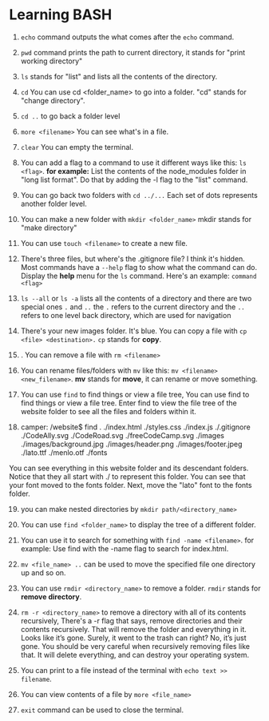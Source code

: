 # Learning BASH

1. `echo` command outputs the what comes after the `echo` command.
2. `pwd` command prints the path to current directory, it stands for "print working directory"
3. `ls` stands for "list" and lists all the contents of the directory.
4. `cd` You can use cd <folder_name> to go into a folder. "cd" stands for "change directory".
5. `cd ..` to go back a folder level
6. `more <filename>` You can see what's in a file.
7. `clear` You can empty the terminal.
8. You can add a flag to a command to use it different ways like this: `ls <flag>`.
   **for example:** List the contents of the node_modules folder in "long list format". Do that by adding the -l flag to the "list" command.
9. You can go back two folders with `cd ../...` Each set of dots represents another folder level.
10. You can make a new folder with `mkdir <folder_name>` mkdir stands for "make directory"
11. You can use `touch <filename>` to create a new file.
12. There's three files, but where's the .gitignore file? I think it's hidden. Most commands have a `--help` flag to show what the command can do. Display the **help** menu for the `ls` command. Here's an example: `command <flag>`
13. `ls --all` or `ls -a` lists all the contents of a directory and there are two special ones `.` and `..` the `.` refers to the current directory and the `..` refers to one level back directory, which are used for navigation
14. There's your new images folder. It's blue. You can copy a file with `cp <file> <destination>.` `cp` stands for **copy**.
15. . You can remove a file with `rm <filename>`
16. You can rename files/folders with `mv` like this: `mv <filename> <new_filename>`. **mv** stands for **move**, it can rename or move something.
17. You can use `find` to find things or view a file tree,
    You can use find to find things or view a file tree. Enter find to view the file tree of the website folder to see all the files and folders within it.

18. camper: /website$ find
    .
    ./index.html
    ./styles.css
    ./index.js
    ./.gitignore
    ./CodeAlly.svg
    ./CodeRoad.svg
    ./freeCodeCamp.svg
    ./images
    ./images/background.jpg
    ./images/header.png
    ./images/footer.jpeg
    ./lato.ttf
    ./menlo.otf
    ./fonts

You can see everything in this website folder and its descendant folders. Notice that they all start with ./ to represent this folder. You can see that your font moved to the fonts folder. Next, move the "lato" font to the fonts folder.

19. you can make nested directories by `mkdir path/<directory_name>`
20. You can use `find <folder_name>` to display the tree of a different folder.
21. You can use it to search for something with `find -name <filename>`. for example: Use find with the -name flag to search for index.html.
22. `mv <file_name> ..` can be used to move the specified file one directory up and so on.
23. You can use `rmdir <directory_name>` to remove a folder. `rmdir` stands for **remove directory**.
24. `rm -r <directory_name>` to remove a directory with all of its contents recursively, There's a -r flag that says, remove directories and their contents recursively. That will remove the folder and everything in it. Looks like it’s gone. Surely, it went to the trash can right? No, it’s just gone. You should be very careful when recursively removing files like that. It will delete everything, and can destroy your operating system.

25. You can print to a file instead of the terminal with `echo text >> filename`.
26. You can view contents of a file by `more <file_name>`
27. `exit` command can be used to close the terminal.
